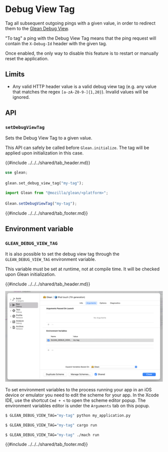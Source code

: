 # Debug View Tag

Tag all subsequent outgoing pings with a given value, in order to redirect
them to the [Glean Debug View](../../user/debugging/index.html#glean-debug-view).

"To tag" a ping with the Debug View Tag means that the ping request
will contain the `X-Debug-Id` header with the given tag.

Once enabled, the only way to disable this feature is to restart or manually reset the application.

## Limits

- Any valid HTTP header value is a valid debug view tag (e.g. any value that matches the
regex `[a-zA-Z0-9-]{1,20}`). Invalid values will be ignored.

## API

### `setDebugViewTag`

Sets the Debug View Tag to a given value.

This API can safely be called before `Glean.initialize`.
The tag will be applied upon initialization in this case.

{{#include ../../../shared/tab_header.md}}
<div data-lang="Kotlin" class="tab"></div>
<div data-lang="Java" class="tab"></div>
<div data-lang="Swift" class="tab"></div>
<div data-lang="Python" class="tab"></div>
<div data-lang="Rust" class="tab">

```Rust
use glean;

glean.set_debug_view_tag("my-tag");
```
</div>
<div data-lang="JavaScript" class="tab">

```js
import Glean from "@mozilla/glean/<platform>";

Glean.setDebugViewTag("my-tag");
```
</div>
<div data-lang="Firefox Desktop" class="tab"></div>
{{#include ../../../shared/tab_footer.md}}

## Environment variable

### `GLEAN_DEBUG_VIEW_TAG`

It is also  possible to set the debug view tag through
the `GLEAN_DEBUG_VIEW_TAG` environment variable.

This variable must be set at runtime, not at compile time.
It will be checked upon Glean initialization.

{{#include ../../../shared/tab_header.md}}
<div data-lang="Kotlin" class="tab"
  data-info="Although it is technically possible to use this environment variable in Android, the Glean team is not aware of a proper way to set environment variables in Android devices or emulators. When in this environment, enable debugging features through the <a href='../../user/debugging/android.html'>GleanDebugActivity</a>"></div>
<div data-lang="Java" class="tab"
  data-info="Although it is technically possible to use this environment variable in Android, the Glean team is not aware of a proper way to set environment variables in Android devices or emulators. When in this environment, enable debugging features through the <a href='../../user/debugging/android.html'>GleanDebugActivity</a>"></div>
<div data-lang="Swift" class="tab">

  ![Xcode IDE scheme editor popup screenshot](./screenshots/debug_view_tag_screenshot_swift.png "GLEAN_DEBUG_VIEW_TAG")

  To set environment variables to the process running your app in an iOS device or emulator you need to edit the scheme for your app. In the Xcode IDE, use the shortcut `Cmd + <` to open the scheme editor popup. The environment variables editor is under the `Arguments` tab on this popup.
</div>
<div data-lang="Python" class="tab">

```bash
$ GLEAN_DEBUG_VIEW_TAG="my-tag" python my_application.py
```
</div>
<div data-lang="Rust" class="tab">

```bash
$ GLEAN_DEBUG_VIEW_TAG="my-tag" cargo run
```
</div>
<div data-lang="JavaScript" class="tab" data-info="It is not possible to access environment variables from the currently supported JavaScript platforms: Qt and browsers."></div>
<div data-lang="Firefox Desktop" class="tab">

```bash
$ GLEAN_DEBUG_VIEW_TAG="my-tag" ./mach run
```
</div>
{{#include ../../../shared/tab_footer.md}}
